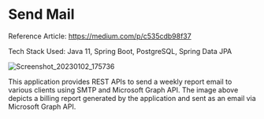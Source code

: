 ﻿# Send Mail

Reference Article: https://medium.com/p/c535cdb98f37
 
 Tech Stack Used: Java 11, Spring Boot, PostgreSQL, Spring Data JPA
 
![Screenshot_20230102_175736](https://user-images.githubusercontent.com/20402657/215328772-d9387961-9fee-45de-9b47-c2aaf383defb.png)

This application provides REST APIs to send a weekly report email to various clients using SMTP and Microsoft Graph API. The image above depicts a billing report generated by the application and sent as an email via Microsoft Graph API.

